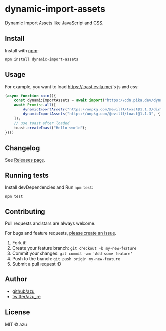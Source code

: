 # dynamic-import-assets

Dynamic Import Assets like JavaScript and CSS.

## Install

Install with [npm](https://www.npmjs.com/):

    npm install dynamic-import-assets

## Usage

For example, you want to load <https://toast.evila.me/>'s js and css:

```js
(async function main(){
    const dynamicImportAssets = await import("https://cdn.pika.dev/dynamic-import-assets@^1.0.0");
    await Promise.all([
        dynamicImportAssets("https://unpkg.com/@evillt/toast@1.1.3/dist/toast.min.css", { type: "css" }),
        dynamicImportAssets("https://unpkg.com/@evillt/toast@1.1.3", { type: "js" })
    ]);
    // use toast after loaded 
    toast.createToast("Hello world");
})()
```

## Changelog

See [Releases page](https://github.com/azu/dynamic-import-assets/releases).

## Running tests

Install devDependencies and Run `npm test`:

    npm test

## Contributing

Pull requests and stars are always welcome.

For bugs and feature requests, [please create an issue](https://github.com/azu/dynamic-import-assets/issues).

1. Fork it!
2. Create your feature branch: `git checkout -b my-new-feature`
3. Commit your changes: `git commit -am 'Add some feature'`
4. Push to the branch: `git push origin my-new-feature`
5. Submit a pull request :D

## Author

- [github/azu](https://github.com/azu)
- [twitter/azu_re](https://twitter.com/azu_re)

## License

MIT © azu

